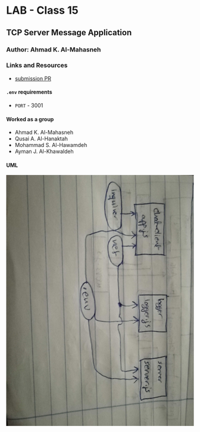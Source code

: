 # LAB - Class 15

## TCP Server Message Application

### Author: Ahmad K. Al-Mahasneh

### Links and Resources

- [submission PR](https://github.com/401-advanced-javascript-AhmadK/tcp-server-message-application/pull/1)


#### `.env` requirements
- `PORT` - 3001


#### Worked as a group
  - Ahmad K. Al-Mahasneh
  - Qusai A. Al-Hanaktah
  - Mohammad S. Al-Hawamdeh
  - Ayman J. Al-Khawaldeh

#### UML

![tcp-server-message-application](assets/tcp-server-message-application.jpg)